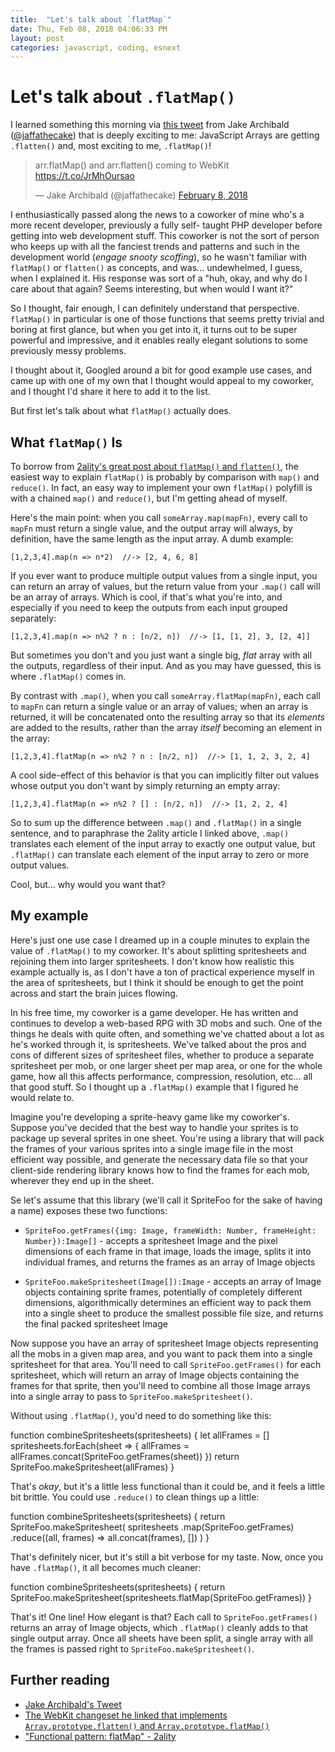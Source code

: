 ```yaml
---
title:  "Let's talk about `flatMap`"
date: Thu, Feb 08, 2018 04:06:33 PM
layout: post
categories: javascript, coding, esnext
---
```


# Let's talk about `.flatMap()`

I learned something this morning via [this tweet](https://twitter.com/jaffathecake/status/961585899275542528) from
Jake Archibald ([@jaffathecake](https://twitter.com/jaffathecake)) that is deeply exciting to me: JavaScript Arrays
are getting `.flatten()` and, most exciting to me, `.flatMap()`!

<blockquote class="twitter-tweet" data-lang="en">
  <p lang="en" dir="ltr">
    arr.flatMap() and arr.flatten() coming to WebKit <a href="https://t.co/JrMhOursao">https://t.co/JrMhOursao</a>
  </p>&mdash; Jake Archibald (@jaffathecake) 
  <a href="https://twitter.com/jaffathecake/status/961585899275542528?ref_src=twsrc%5Etfw">February 8, 2018</a>
</blockquote>
<script async src="https://platform.twitter.com/widgets.js" charset="utf-8"></script>

I enthusiastically passed along the news to a coworker of mine who's a more recent developer, previously a fully self-
taught PHP developer before getting into web development stuff. This coworker is not the sort of person who keeps up
with all the fanciest trends and patterns and such in the development world (*engage snooty scoffing*), so he wasn't
familiar with `flatMap()` or `flatten()` as concepts, and was... undewhelmed, I guess, when I explained it. His
response was sort of a "huh, okay, and why do I care about that again? Seems interesting, but when would I want it?"

So I thought, fair enough, I can definitely understand that perspective. `flatMap()` in particular is one of those
functions that seems pretty trivial and boring at first glance, but when you get into it, it turns out to be super
powerful and impressive, and it enables really elegant solutions to some previously messy problems.

I thought about it, Googled around a bit for good example use cases, and came up with one of my own that I thought
would appeal to my coworker, and I thought I'd share it here to add it to the list.

But first let's talk about what `flatMap()` actually does.

## What `flatMap()` Is

To borrow from [2ality's great post about `flatMap()` and `flatten()`](http://2ality.com/2017/04/flatmap.html), the
easiest way to explain `flatMap()` is probably by comparison with `map()` and `reduce()`. In fact, an easy way to
implement your own `flatMap()` polyfill is with a chained `map()` and `reduce()`, but I'm getting ahead of myself.

Here's the main point: when you call `someArray.map(mapFn)`, every call to `mapFn` must return a single value, and
the output array will always, by definition, have the same length as the input array. A dumb example:

    [1,2,3,4].map(n => n*2)  //-> [2, 4, 6, 8]

If you ever want to produce multiple output values from a single input, you can return an array of values, but the
return value from your `.map()` call will be an array of arrays. Which is cool, if that's what you're into, and
especially if you need to keep the outputs from each input grouped separately:

    [1,2,3,4].map(n => n%2 ? n : [n/2, n])  //-> [1, [1, 2], 3, [2, 4]]

But sometimes you don't and you just want a single big, *flat* array with all the outputs, regardless of their
input. And as you may have guessed, this is where `.flatMap()` comes in.

By contrast with `.map()`, when you call `someArray.flatMap(mapFn)`, each call to `mapFn` can return a single value
or an array of values; when an array is returned, it will be concatenated onto the resulting array so that its
*elements* are added to the results, rather than the array *itself* becoming an element in the array:

    [1,2,3,4].flatMap(n => n%2 ? n : [n/2, n])  //-> [1, 1, 2, 3, 2, 4]

A cool side-effect of this behavior is that you can implicitly filter out values whose output you don't want by
simply returning an empty array:

    [1,2,3,4].flatMap(n => n%2 ? [] : [n/2, n])  //-> [1, 2, 2, 4]

So to sum up the difference between `.map()` and `.flatMap()` in a single sentence, and to paraphrase the 2ality
article I linked above, `.map()` translates each element of the input array to exactly one output value, but
`.flatMap()` can translate each element of the input array to zero or more output values.

Cool, but... why would you want that?


## My example

Here's just one use case I dreamed up in a couple minutes to explain the value of `.flatMap()` to my coworker. It's
about splitting spritesheets and rejoining them into larger spritesheets. I don't know how realistic this example
actually is, as I don't have a ton of practical experience myself in the area of spritesheets, but I think it should
be enough to get the point across and start the brain juices flowing.

In his free time, my coworker is a game developer. He has written and continues to develop a web-based RPG with
3D mobs and such. One of the things he deals with quite often, and something we've chatted about a lot as he's worked
through it, is spritesheets. We've talked about the pros and cons of different sizes of spritesheet files, whether to
produce a separate spritesheet per mob, or one larger sheet per map area, or one for the whole game, how all this
affects performance, compression, resolution, etc... all that good stuff. So I thought up a `.flatMap()` example that
I figured he would relate to.

Imagine you're developing a sprite-heavy game like my coworker's. Suppose you've decided that the best way to handle
your sprites is to package up several sprites in one sheet. You're using a library that will pack the frames of your
various sprites into a single image file in the most efficient way possible, and generate the necessary data file so
that your client-side rendering library knows how to find the frames for each mob, wherever they end up in the sheet.

Se let's assume that this library (we'll call it SpriteFoo for the sake of having a name) exposes these two functions:

  - `SpriteFoo.getFrames({img: Image, frameWidth: Number, frameHeight: Number}):Image[]` - accepts a spritesheet
    Image and the pixel dimensions of each frame in that image, loads the image, splits it into individual frames, and
    returns the frames as an array of Image objects

  - `SpriteFoo.makeSpritesheet(Image[]):Image` - accepts an array of Image objects containing sprite frames,
    potentially of completely different dimensions, algorithmically determines an efficient way to pack them into a
    single sheet to produce the smallest possible file size, and returns the final packed spritesheet Image

Now suppose you have an array of spritesheet Image objects representing all the mobs in a given map area, and you want
to pack them into a single spritesheet for that area. You'll need to call `SpriteFoo.getFrames()` for each
spritesheet, which will return an array of Image objects containing the frames for that sprite, then you'll need to
combine all those Image arrays into a single array to pass to `SpriteFoo.makeSpritesheet()`.

Without using `.flatMap()`, you'd need to do something like this:

  function combineSpritesheets(spritesheets) {
    let allFrames = []
    spritesheets.forEach(sheet => {
      allFrames = allFrames.concat(SpriteFoo.getFrames(sheet))
    })
    return SpriteFoo.makeSpritesheet(allFrames)
  }

That's *okay*, but it's a little less functional than it could be, and it feels a little bit brittle. You could use
`.reduce()` to clean things up a little:

  function combineSpritesheets(spritesheets) {
    return SpriteFoo.makeSpritesheet(
      spritesheets
        .map(SpriteFoo.getFrames)
        .reduce((all, frames) => all.concat(frames), []) 
    )
  }


That's definitely nicer, but it's still a bit verbose for my taste. Now, once you have `.flatMap()`, it all
becomes much cleaner:

  function combineSpritesheets(spritesheets) {
    return SpriteFoo.makeSpritesheet(spritesheets.flatMap(SpriteFoo.getFrames))
  }

That's it! One line! How elegant is that? Each call to `SpriteFoo.getFrames()` returns an array of Image objects, which
`.flatMap()` cleanly adds to that single output array. Once all sheets have been split, a single array with all the
frames is passed right to `SpriteFoo.makeSpritesheet()`.




## Further reading

- [Jake Archibald's Tweet](https://twitter.com/jaffathecake/status/961585899275542528)
- [The WebKit changeset he linked that implements `Array.prototype.flatten()` and `Array.prototype.flatMap()`](https://trac.webkit.org/changeset/228266/webkit)
- ["Functional pattern: flatMap" - 2ality](http://2ality.com/2017/04/flatmap.html)


